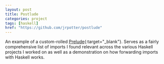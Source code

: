 ```yaml
---
layout: post
title: Postlude
categories: project
tags: [haskell]
href: "https://github.com/jrpotter/postlude"
---
```


An example of a custom-rolled
[Prelude](https://hackage.haskell.org/package/base-4.19.0.0/docs/Prelude.html){:target="_blank"}.
Serves as a fairly comprehensive list of imports I found relevant across the
various Haskell projects I worked on as well as a demonstration on how
forwarding imports with Haskell works.
